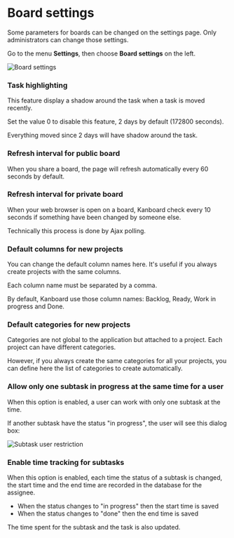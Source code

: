 Board settings
===============

Some parameters for boards can be changed on the settings page.
Only administrators can change those settings.

Go to the menu **Settings**, then choose **Board settings** on the left.

![Board settings](http://kanboard.net/screenshots/documentation/board-settings.png)

### Task highlighting

This feature display a shadow around the task when a task is moved recently.

Set the value 0 to disable this feature, 2 days by default (172800 seconds).

Everything moved since 2 days will have shadow around the task.

### Refresh interval for public board

When you share a board, the page will refresh automatically every 60 seconds by default.

### Refresh interval for private board

When your web browser is open on a board, Kanboard check every 10 seconds if something have been changed by someone else.

Technically this process is done by Ajax polling.

### Default columns for new projects

You can change the default column names here.
It's useful if you always create projects with the same columns.

Each column name must be separated by a comma.

By default, Kanboard use those column names: Backlog, Ready, Work in progress and Done.

### Default categories for new projects

Categories are not global to the application but attached to a project.
Each project can have different categories.

However, if you always create the same categories for all your projects, you can define here the list of categories to create automatically.

### Allow only one subtask in progress at the same time for a user

When this option is enabled, a user can work with only one subtask at the time.

If another subtask have the status "in progress", the user will see this dialog box:

![Subtask user restriction](http://kanboard.net/screenshots/documentation/subtask-user-restriction.png)

### Enable time tracking for subtasks

When this option is enabled, each time the status of a subtask is changed, the start time and the end time are recorded in the database for the assignee.

- When the status changes to "in progress" then the start time is saved
- When the status changes to "done" then the end time is saved

The time spent for the subtask and the task is also updated.
